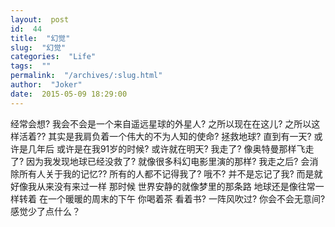 ```yaml
---
layout:  post
id:  44
title:  "幻觉"
slug:  "幻觉"
categories:  "Life"
tags:  ""
permalink:  "/archives/:slug.html"
author:  "Joker"
date:  2015-05-09 18:29:00
---
```




经常会想? 我会不会是一个来自遥远星球的外星人? 之所以现在在这儿? 之所以这样活着?? 其实是我肩负着一个伟大的不为人知的使命? 拯救地球? 直到有一天? 或许是几年后 或许是在我91岁的时候? 或许就在明天? 我走了? 像奥特曼那样飞走了? 因为我发现地球已经没救了? 就像很多科幻电影里演的那样? 我走之后? 会消除所有人关于我的记忆?? 所有的人都不记得我了? 哦不? 并不是忘记了我? 而是就好像我从来没有来过一样 那时候 世界安静的就像梦里的那条路 地球还是像往常一样转着 在一个暖暖的周末的下午 你喝着茶 看着书? 一阵风吹过? 你会不会无意间? 感觉少了点什么？

&nbsp;